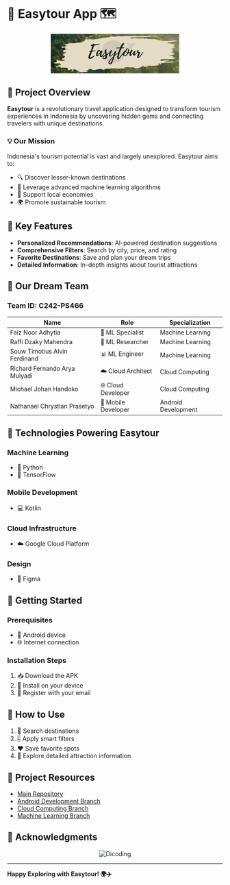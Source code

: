 # 🌴 Easytour App 🗺️

<div align="center">
  <img src="Logo/Easytour Logo 2.png" alt="Easytour Logo" width="300">
</div>

## 🌟 Project Overview

**Easytour** is a revolutionary travel application designed to transform tourism experiences in Indonesia by uncovering hidden gems and connecting travelers with unique destinations.

### 💡 Our Mission

Indonesia's tourism potential is vast and largely unexplored. Easytour aims to:
- 🔍 Discover lesser-known destinations
- 🤖 Leverage advanced machine learning algorithms
- 💼 Support local economies
- 🌍 Promote sustainable tourism

## 🚀 Key Features

- **Personalized Recommendations**: AI-powered destination suggestions
- **Comprehensive Filters**: Search by city, price, and rating
- **Favorite Destinations**: Save and plan your dream trips
- **Detailed Information**: In-depth insights about tourist attractions

## 👥 Our Dream Team

### Team ID: C242-PS466

| Name | Role | Specialization |
|------|------|----------------|
| Faiz Noor Adhytia | 🧠 ML Specialist | Machine Learning |
| Raffi Dzaky Mahendra | 🔬 ML Researcher | Machine Learning |
| Souw Timotius Alvin Ferdinand | 📊 ML Engineer | Machine Learning |
| Richard Fernando Arya Mulyadi | ☁️ Cloud Architect | Cloud Computing |
| Michael Johan Handoko | 🌐 Cloud Developer | Cloud Computing |
| Nathanael Chrystian Prasetyo | 📱 Mobile Developer | Android Development |

## 🔧 Technologies Powering Easytour

### Machine Learning
- 🐍 Python
- 🤖 TensorFlow

### Mobile Development
- 💻 Kotlin

### Cloud Infrastructure
- ☁️ Google Cloud Platform

### Design
- 🎨 Figma

## 🚀 Getting Started

### Prerequisites
- 📱 Android device
- 🌐 Internet connection

### Installation Steps
1. 📥 Download the APK
2. 🔧 Install on your device
3. 📧 Register with your email

## 🌈 How to Use

1. 🔎 Search destinations 
2. 🎚️ Apply smart filters
3. ❤️ Save favorite spots
4. 📖 Explore detailed attraction information

## 🔗 Project Resources

- [Main Repository](/)
- [Android Development Branch](/)
- [Cloud Computing Branch](/)
- [Machine Learning Branch](https://github.com/RaffiDM/capstone-easytour/tree/Machine-Learning)

## 🙏 Acknowledgments

<div align="center">
  <img src="https://www.dicoding.com/blog/wp-content/uploads/2020/12/Cover.png" alt="Dicoding" width="500">
</div>

---

**Happy Exploring with Easytour! 🌍✈️**
